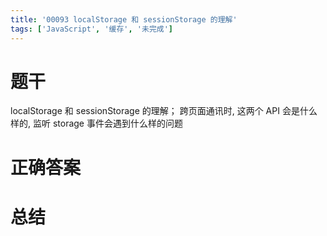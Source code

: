 ```yaml
---
title: '00093 localStorage 和 sessionStorage 的理解'
tags: ['JavaScript', '缓存', '未完成']
---
```


# 题干

localStorage 和 sessionStorage 的理解；
跨页面通讯时, 这两个 API 会是什么样的, 监听 storage 事件会遇到什么样的问题

# 正确答案



# 总结



<script>
  function func() {

  }
  
</script>